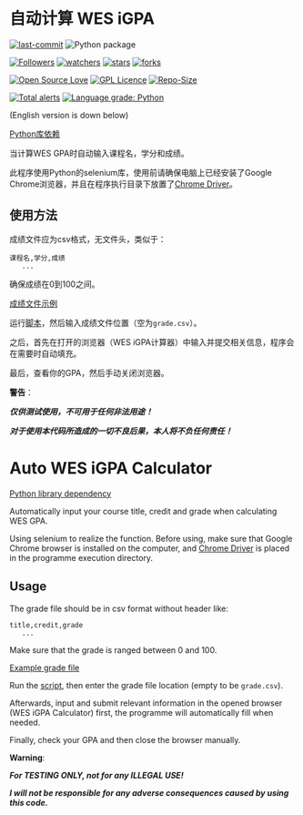 # 自动计算 WES iGPA

[![last-commit](https://img.shields.io/github/last-commit/HollowMan6/Auto-WES-iGPA-Calculator)](../../graphs/commit-activity)
![Python package](https://github.com/HollowMan6/Auto-WES-iGPA-Calculator/workflows/Python%20package/badge.svg)

[![Followers](https://img.shields.io/github/followers/HollowMan6?style=social)](https://github.com/HollowMan6?tab=followers)
[![watchers](https://img.shields.io/github/watchers/HollowMan6/Auto-WES-iGPA-Calculator?style=social)](../../watchers)
[![stars](https://img.shields.io/github/stars/HollowMan6/Auto-WES-iGPA-Calculator?style=social)](../../stargazers)
[![forks](https://img.shields.io/github/forks/HollowMan6/Auto-WES-iGPA-Calculator?style=social)](../../network/members)

[![Open Source Love](https://img.shields.io/badge/-%E2%9D%A4%20Open%20Source-Green?style=flat-square&logo=Github&logoColor=white&link=https://hollowman6.github.io/fund.html)](https://hollowman6.github.io/fund.html)
[![GPL Licence](https://img.shields.io/badge/license-GPL-blue)](https://opensource.org/licenses/GPL-3.0/)
[![Repo-Size](https://img.shields.io/github/repo-size/HollowMan6/Auto-WES-iGPA-Calculator.svg)](../../archive/master.zip)

[![Total alerts](https://img.shields.io/lgtm/alerts/g/HollowMan6/Auto-WES-iGPA-Calculator.svg?logo=lgtm&logoWidth=18)](https://lgtm.com/projects/g/HollowMan6/Auto-WES-iGPA-Calculator/alerts/)
[![Language grade: Python](https://img.shields.io/lgtm/grade/python/g/HollowMan6/Auto-WES-iGPA-Calculator.svg?logo=lgtm&logoWidth=18)](https://lgtm.com/projects/g/HollowMan6/Auto-WES-iGPA-Calculator/context:python)

(English version is down below)

[Python库依赖](../../network/dependencies)

当计算WES GPA时自动输入课程名，学分和成绩。

此程序使用Python的selenium库，使用前请确保电脑上已经安装了Google Chrome浏览器，并且在程序执行目录下放置了[Chrome Driver](https://chromedriver.chromium.org)。

## 使用方法

成绩文件应为csv格式，无文件头，类似于：

```文本
课程名,学分,成绩
   ...
```

确保成绩在0到100之间。

[成绩文件示例](grade.csv)

运行[脚本](Auto-WES-iGPA-Calculator.py)，然后输入成绩文件位置（空为`grade.csv`）。

之后，首先在打开的浏览器（WES iGPA计算器）中输入并提交相关信息，程序会在需要时自动填充。

最后，查看你的GPA，然后手动关闭浏览器。

**警告**：

***仅供测试使用，不可用于任何非法用途！***

***对于使用本代码所造成的一切不良后果，本人将不负任何责任！***

# Auto WES iGPA Calculator

[Python library dependency](../../network/dependencies)

Automatically input your course title, credit and grade when calculating WES GPA.

Using selenium to realize the function. Before using, make sure that Google Chrome browser is installed on the computer, and [Chrome Driver](https://chromedriver.chromium.org) is placed in the programme execution directory.

## Usage

The grade file should be in csv format without header like:

```text
title,credit,grade
   ...
```

Make sure that the grade is ranged between 0 and 100.

[Example grade file](grade.csv)

Run the [script](Auto-WES-iGPA-Calculator.py), then enter the grade file location (empty to be `grade.csv`).

Afterwards, input and submit relevant information in the opened browser (WES iGPA Calculator) first, the programme will automatically fill when needed.

Finally, check your GPA and then close the browser manually. 

**Warning**:

***For TESTING ONLY, not for any ILLEGAL USE!***

***I will not be responsible for any adverse consequences caused by using this code.***
